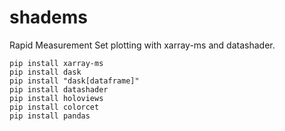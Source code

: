 # shadems

Rapid Measurement Set plotting with xarray-ms and datashader.

```
pip install xarray-ms
pip install dask
pip install "dask[dataframe]"
pip install datashader
pip install holoviews
pip install colorcet
pip install pandas
```
